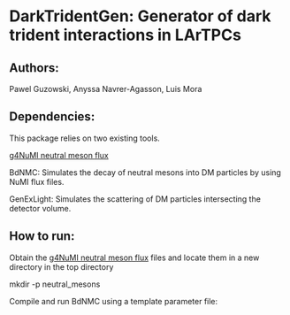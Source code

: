 # DarkTridentGen: Generator of dark trident interactions in LArTPCs

## Authors:

Pawel Guzowski, Anyssa Navrer-Agasson, Luis Mora


## Dependencies:

This package relies on two existing tools.

[g4NuMI neutral meson flux](https://cernbox.cern.ch/s/U4uy7tRbj4gYYmo)

BdNMC: Simulates the decay of neutral mesons into DM particles
by using NuMI flux files.

GenExLight: Simulates the scattering of DM particles intersecting
the detector volume. 


## How to run:

Obtain the [g4NuMI neutral meson flux](https://cernbox.cern.ch/s/U4uy7tRbj4gYYmo) files 
and locate them in a new directory in the top directory

mkdir -p neutral_mesons 

Compile and run BdNMC using a template parameter file:







